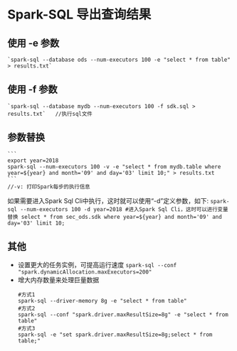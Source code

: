 # Spark-SQL 导出查询结果
## 使用 -e 参数
	`spark-sql --database ods --num-executors 100 -e "select * from table" > results.txt`

## 使用 -f 参数
	`spark-sql --database mydb --num-executors 100 -f sdk.sql > results.txt`   //执行sql文件

## 参数替换
	```
	export year=2018
	spark-sql --num-executors 100 -v -e "select * from mydb.table where year=${year} and month='09' and day='03' limit 10;" > results.txt
	```
	//-v: 打印Spark每步的执行信息

如果需要进入Spark Sql Cli中执行，这时就可以使用“-d”定义参数，如下:
	```
	spark-sql --num-executors 100 -d year=2018
	#进入Spark Sql Cli，这时可以进行变量替换
	select * from sec_ods.sdk where year=${year} and month='09' and day='03' limit 10;
	```

## 其他
- 设置更大的任务实例，可提高运行速度
	`spark-sql --conf "spark.dynamicAllocation.maxExecutors=200"`
- 增大内存数量来处理巨量数据
	```
	#方式1
	spark-sql --driver-memory 8g -e "select * from table"
	#方式2
	spark-sql --conf "spark.driver.maxResultSize=8g" -e "select * from table"
	#方式3
	spark-sql -e "set spark.driver.maxResultSize=8g;select * from table;"
	```
